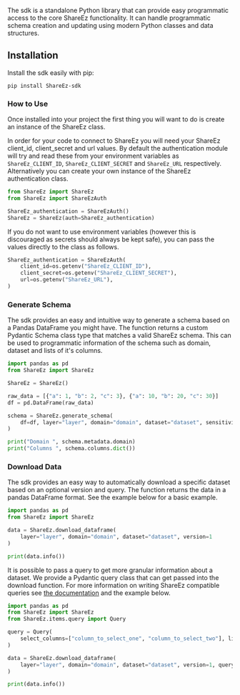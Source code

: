 The sdk is a standalone Python library that can provide easy programmatic access to the core ShareEz functionality. It can handle programmatic schema creation and updating using modern Python classes and data structures.

## Installation

Install the sdk easily with pip:

```
pip install ShareEz-sdk
```

### How to Use

Once installed into your project the first thing you will want to do is create an instance of the ShareEz class.

In order for your code to connect to ShareEz you will need your ShareEz client_id, client_secret and url values. By default the authentication module will try and read these from your environment variables as `ShareEz_CLIENT_ID`, `ShareEz_CLIENT_SECRET` and `ShareEz_URL` respectively. Alternatively you can create your own instance of the ShareEz authentication class.

```python
from ShareEz import ShareEz
from ShareEz import ShareEzAuth

ShareEz_authentication = ShareEzAuth()
ShareEz = ShareEz(auth=ShareEz_authentication)
```

If you do not want to use environment variables (however this is discouraged as secrets should always be kept safe), you can pass the values directly to the class as follows.

```python
ShareEz_authentication = ShareEzAuth(
    client_id=os.getenv("ShareEz_CLIENT_ID"),
    client_secret=os.getenv("ShareEz_CLIENT_SECRET"),
    url=os.getenv("ShareEz_URL"),
)
```

### Generate Schema

The sdk provides an easy and intuitive way to generate a schema based on a Pandas DataFrame you might have. The function returns a custom Pydantic Schema class type that matches a valid ShareEz schema. This can be used to programmatic information of the schema such as domain, dataset and lists of it's columns.

```python
import pandas as pd
from ShareEz import ShareEz

ShareEz = ShareEz()

raw_data = [{"a": 1, "b": 2, "c": 3}, {"a": 10, "b": 20, "c": 30}]
df = pd.DataFrame(raw_data)

schema = ShareEz.generate_schema(
    df=df, layer="layer", domain="domain", dataset="dataset", sensitivity="PUBLIC"
)

print("Domain ", schema.metadata.domain)
print("Columns ", schema.columns.dict())
```

### Download Data

The sdk provides an easy way to automatically download a specific dataset based on an optional version and query. The function returns the data in a pandas DataFrame format. See the example below for a basic example.

```python
import pandas as pd
from ShareEz import ShareEz

data = ShareEz.download_dataframe(
    layer="layer", domain="domain", dataset="dataset", version=1
)

print(data.info())
```

It is possible to pass a query to get more granular information about a dataset. We provide a Pydantic query class that can get passed into the download function. For more information on writing ShareEz compatible queries see [the documentation]() and the example below.

```python
import pandas as pd
from ShareEz import ShareEz
from ShareEz.items.query import Query

query = Query(
    select_columns=["column_to_select_one", "column_to_select_two"], limit="100"
)

data = ShareEz.download_dataframe(
    layer="layer", domain="domain", dataset="dataset", version=1, query=query
)

print(data.info())
```
